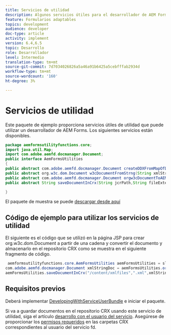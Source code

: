 ```yaml
---
title: Servicios de utilidad
description: Algunos servicios útiles para el desarrollador de AEM Forms
feature: Formularios adaptables
topics: development
audience: developer
doc-type: article
activity: implement
version: 6.4,6.5
topic: Desarrollo
role: Desarrollador
level: Intermedio
translation-type: tm+mt
source-git-commit: 7d7034026826a5a46a91b6425a5cebfffab2934d
workflow-type: tm+mt
source-wordcount: '160'
ht-degree: 3%

---
```



# Servicios de utilidad

Este paquete de ejemplo proporciona servicios útiles de utilidad que puede utilizar un desarrollador de AEM Forms. Los siguientes servicios están disponibles.


```java
package aemformsutilityfunctions.core;
import java.util.Map;
import com.adobe.aemfd.docmanager.Document;
public interface AemFormsUtilities
{
public abstract com.adobe.aemfd.docmanager.Document createDDXFromMapOfDocuments(Map<String, com.adobe.aemfd.docmanager.Document> paramMap);
public abstract org.w3c.dom.Document w3cDocumentFromStrng(String xmlString);
public abstract com.adobe.aemfd.docmanager.Document orgw3cDocumentToAEMFDDocument(org.w3c.dom.Document xmlDocument);
public abstract String saveDocumentInCrx(String jcrPath,String fileExtension, Document documentToSave);

}
```

El paquete de muestra se puede [descargar desde aquí](assets/aemformsutilityfunctions.aemformsutilityfunctions.core-1.0-SNAPSHOT.jar)

## Código de ejemplo para utilizar los servicios de utilidad

El siguiente es el código que se utilizó en la página JSP para crear org.w3c.dom.Document a partir de una cadena y convertir el documento y almacenarlo en el repositorio CRX como se muestra en el siguiente fragmento de código.

```java
 aemformsutilityfunctions.core.AemFormsUtilities aemFormsUtilities = sling.getService(aemformsutilityfunctions.core.AemFormsUtilities.class);
com.adobe.aemfd.docmanager.Document xmlStringDoc = aemFormsUtilities.orgw3cDocumentToAEMFDDocument(aemFormsUtilities.w3cDocumentFromStrng("<data><fname>Girish</fname></data>"));
aemFormsUtilities.saveDocumentInCrx("/content/xmlfiles",".xml",xmlStringDoc);
```

## Requisitos previos


Deberá implementar [DevelopingWithServiceUserBundle](https://experienceleague.adobe.com/docs/experience-manager-learn/assets/DevelopingWithServiceUser.jar) e iniciar el paquete.


Si va a guardar documentos en el repositorio CRX usando este servicio de utilidad, siga el artículo [desarrollo con el usuario del servicio](https://experienceleague.adobe.com/docs/experience-manager-learn/forms/adaptive-forms/service-user-tutorial-develop.html?lang=en#adaptive-forms). Asegúrese de proporcionar los [permisos requeridos](http://localhost:4502/useradmin) en las carpetas CRX correspondientes al usuario del servicio fd.

